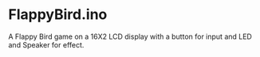 # FlappyBird.ino
A Flappy Bird game on a 16X2 LCD display with a button for input and LED and Speaker for effect.
